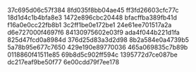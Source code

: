 37c695d06c57f384
8fd035f8bb04ae45
ff3fd26603cfc77c
18d1d4c1b4bfa8e3
1472e896cbc20448
bfacffba389fb41d
f16a0e0cc22fb8b1
3c2ff1be0e172be1
24e61ee701517a2a
d6e727000f4697f6
84130975602e03f9
ada4f044b221d1fa
825d47fcd0a8984d
376d25d83a3d2d98
8b2a584e0a4739b5
5a78b95e677c7650
429e190e89770036
465a069835c7b89b
0118860f41511e85
69b8d5c902ff594c
1395772d7ce087be
dc217eaf9be50f77
6e00cdd79f7ee178

